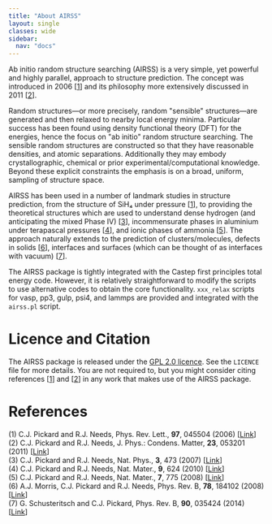 ```yaml
---
title: "About AIRSS"
layout: single
classes: wide
sidebar:
  nav: "docs"
---
```


Ab initio random structure searching (AIRSS) is a very simple, yet powerful and highly parallel, approach to structure prediction. The concept was introduced in 2006 [[1]] and its philosophy more extensively discussed in 2011 [[2]].

Random structures—or more precisely, random "sensible" structures—are generated and then relaxed to nearby local energy minima. Particular success has been found using density functional theory (DFT) for the energies, hence the focus on "ab initio" random structure searching. The sensible random structures are constructed so that they have reasonable densities, and atomic separations. Additionally they may embody crystallographic, chemical or prior experimental/computational knowledge. Beyond these explicit constraints the emphasis is on a broad, uniform, sampling of structure space.

AIRSS has been used in a number of landmark studies in structure prediction, from the structure of SiH₄ under pressure [[1]], to providing the theoretical structures which are used to understand dense hydrogen (and anticipating the mixed Phase IV) [[3]], incommensurate phases in aluminium under terapascal pressures [[4]], and ionic phases of ammonia [[5]]. The approach naturally extends to the prediction of clusters/molecules, defects in solids [[6]], interfaces and surfaces (which can be thought of as interfaces with vacuum) [[7]].

The AIRSS package is tightly integrated with the Castep first principles total energy code. However, it is relatively straightforward to modify the scripts to use alternative codes to obtain the core functionality. `xxx_relax` scripts for vasp, pp3, gulp, psi4, and lammps are provided and integrated with the `airss.pl` script.

Licence and Citation
====================

The AIRSS package is released under the [GPL 2.0 licence](https://www.gnu.org/licenses/gpl-2.0.html). See the `LICENCE` file for more details. You are not required to, but you might consider citing references [[1]] and [[2]] in any work that makes use of the AIRSS package.

References
==========

(1) C.J. Pickard and R.J. Needs, Phys. Rev. Lett., **97**, 045504 (2006) [[Link][1]]  
(2) C.J. Pickard and R.J. Needs, J. Phys.: Condens. Matter, **23**, 053201 (2011) [[Link][2]]  
(3) C.J. Pickard and R.J. Needs, Nat. Phys., **3**, 473 (2007) [[Link][3]]  
(4) C.J. Pickard and R.J. Needs, Nat. Mater., **9**, 624 (2010) [[Link][4]]  
(5) C.J. Pickard and R.J. Needs, Nat. Mater., **7**, 775 (2008) [[Link][5]]  
(6) A.J. Morris, C.J. Pickard and R.J. Needs, Phys. Rev. B, **78**, 184102 (2008) [[Link][6]]  
(7) G. Schusteritsch and C.J. Pickard, Phys. Rev. B, **90**, 035424 (2014) [[Link][7]]  

[1]: https://doi.org/10.1103/PhysRevLett.97.045504
[2]: https://doi.org/10.1088/0953-8984/23/5/053201
[3]: https://doi.org/10.1038/nphys625
[4]: https://doi.org/10.1038/nmat2796
[5]: https://doi.org/10.1038/nmat2261
[6]: https://doi.org/10.1103/PhysRevB.78.184102
[7]: https://doi.org/10.1103/PhysRevB.90.035424
